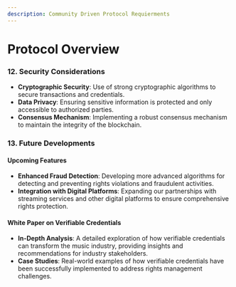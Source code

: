 ```yaml
---
description: Community Driven Protocol Requierments
---
```


# Protocol Overview



### 12. Security Considerations

* **Cryptographic Security**: Use of strong cryptographic algorithms to secure transactions and credentials.
* **Data Privacy**: Ensuring sensitive information is protected and only accessible to authorized parties.
* **Consensus Mechanism**: Implementing a robust consensus mechanism to maintain the integrity of the blockchain.

### 13. Future Developments

#### Upcoming Features

* **Enhanced Fraud Detection**: Developing more advanced algorithms for detecting and preventing rights violations and fraudulent activities.
* **Integration with Digital Platforms**: Expanding our partnerships with streaming services and other digital platforms to ensure comprehensive rights protection.

#### White Paper on Verifiable Credentials

* **In-Depth Analysis**: A detailed exploration of how verifiable credentials can transform the music industry, providing insights and recommendations for industry stakeholders.
* **Case Studies**: Real-world examples of how verifiable credentials have been successfully implemented to address rights management challenges.
